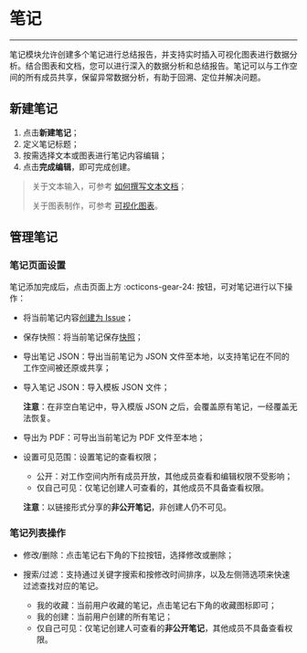 # 笔记
---


笔记模块允许创建多个笔记进行总结报告，并支持实时插入可视化图表进行数据分析。结合图表和文档，您可以进行深入的数据分析和总结报告。笔记可以与工作空间的所有成员共享，保留异常数据分析，有助于回溯、定位并解决问题。

## 新建笔记 

1. 点击**新建笔记**；
2. 定义笔记标题；
3. 按需选择文本或图表进行笔记内容编辑；
4. 点击**完成编辑**，即可完成创建。


> 关于文本输入，可参考 [如何撰写文本文档](../others/write-text.md)；
> 
> 关于图表制作，可参考 [可视化图表](visual-chart/index.md)。



## 管理笔记


### 笔记页面设置

笔记添加完成后，点击页面上方 :octicons-gear-24: 按钮，可对笔记进行以下操作：


- 将当前笔记内容[创建为 Issue](../exception/issue.md#dashboards)；

- 保存快照：将当前笔记保存[快照](../getting-started/function-details/snapshot.md)；

- 导出笔记 JSON：导出当前笔记为 JSON 文件至本地，以支持笔记在不同的工作空间被还原或共享；

- 导入笔记 JSON：导入模板 JSON 文件；
  
    **注意**：在非空白笔记中，导入模版 JSON 之后，会覆盖原有笔记，一经覆盖无法恢复。

- 导出为 PDF：可导出当前笔记为 PDF 文件至本地；

- 设置可见范围：设置笔记的查看权限；

    - 公开：对工作空间内所有成员开放，其他成员查看和编辑权限不受影响；
    - 仅自己可见：仅笔记创建人可查看的，其他成员不具备查看权限。

    **注意**：以链接形式分享的**非公开笔记**，非创建人仍不可见。



### 笔记列表操作


- 修改/删除：点击笔记右下角的下拉按钮，选择修改或删除；

- 搜索/过滤：支持通过关键字搜索和按修改时间排序，以及左侧筛选项来快速过滤查找对应的笔记。

    - 我的收藏：当前用户收藏的笔记，点击笔记右下角的收藏图标即可；
    - 我的创建：当前用户创建的所有笔记；
    - 仅自己可见：仅笔记创建人可查看的**非公开笔记**，其他成员不具备查看权限。

